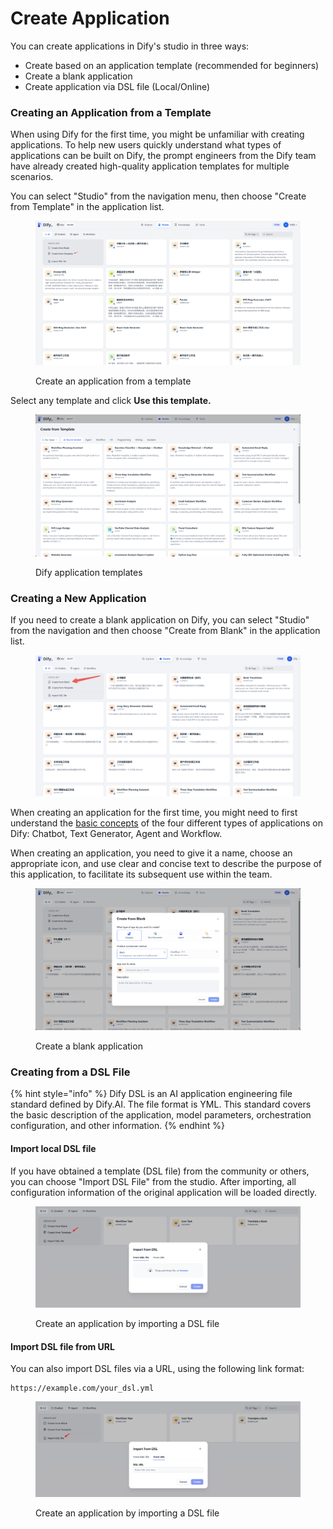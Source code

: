 # Create Application

You can create applications in Dify's studio in three ways:

* Create based on an application template (recommended for beginners)
* Create a blank application
* Create application via DSL file (Local/Online)

### Creating an Application from a Template

When using Dify for the first time, you might be unfamiliar with creating applications. To help new users quickly understand what types of applications can be built on Dify, the prompt engineers from the Dify team have already created high-quality application templates for multiple scenarios.

You can select "Studio" from the navigation menu, then choose "Create from Template" in the application list.

<figure><img src="../../.gitbook/assets/guides/application_orchestrate/creating-an-application/image (168).png" alt=""><figcaption><p>Create an application from a template</p></figcaption></figure>

Select any template and click **Use this template.**

<figure><img src="../../.gitbook/assets/guides/application_orchestrate/creating-an-application/image (169).png" alt=""><figcaption><p>Dify application templates</p></figcaption></figure>

### Creating a New Application

If you need to create a blank application on Dify, you can select "Studio" from the navigation and then choose "Create from Blank" in the application list.

<figure><img src="../../.gitbook/assets/guides/application_orchestrate/creating-an-application/image (167).png" alt=""><figcaption></figcaption></figure>

When creating an application for the first time, you might need to first understand the [basic concepts](./#application\_type) of the four different types of applications on Dify: Chatbot, Text Generator, Agent and Workflow.

When creating an application, you need to give it a name, choose an appropriate icon, and use clear and concise text to describe the purpose of this application, to facilitate its subsequent use within the team.

<figure><img src="../../.gitbook/assets/guides/application_orchestrate/creating-an-application/image (170).png" alt=""><figcaption><p>Create a blank application</p></figcaption></figure>

### Creating from a DSL File

{% hint style="info" %}
Dify DSL is an AI application engineering file standard defined by Dify.AI. The file format is YML. This standard covers the basic description of the application, model parameters, orchestration configuration, and other information.
{% endhint %}

#### Import local DSL file

If you have obtained a template (DSL file) from the community or others, you can choose "Import DSL File" from the studio. After importing, all configuration information of the original application will be loaded directly.

<figure><img src="../../../img/en-import-dsl-file.png" alt=""><figcaption><p>Create an application by importing a DSL file</p></figcaption></figure>

#### Import DSL file from URL

You can also import DSL files via a URL, using the following link format:

```URL
https://example.com/your_dsl.yml
```

<figure><img src="../../../img/en-import-dsl-file-via-url.png" alt=""><figcaption><p>Create an application by importing a DSL file</p></figcaption></figure>
